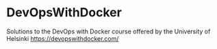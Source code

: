 # DevOpsWithDocker
Solutions to the DevOps with Docker course offered by the University of Helsinki
https://devopswithdocker.com/
